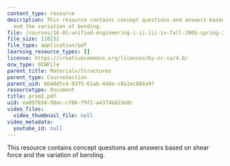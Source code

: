 ```yaml
---
content_type: resource
description: This resource contains concept questions and answers based on shear force
  and the variation of bending.
file: /courses/16-01-unified-engineering-i-ii-iii-iv-fall-2005-spring-2006/ea85f65850accf0bf9f2a4374bd23e0c_prsm2.pdf
file_size: 110232
file_type: application/pdf
learning_resource_types: []
license: https://creativecommons.org/licenses/by-nc-sa/4.0/
ocw_type: OCWFile
parent_title: Materials/Structures
parent_type: CourseSection
parent_uid: b640d5c4-9375-61ab-448e-c8a1ec804a97
resourcetype: Document
title: prsm2.pdf
uid: ea85f658-50ac-cf0b-f9f2-a4374bd23e0c
video_files:
  video_thumbnail_file: null
video_metadata:
  youtube_id: null
---
```

This resource contains concept questions and answers based on shear force and the variation of bending.